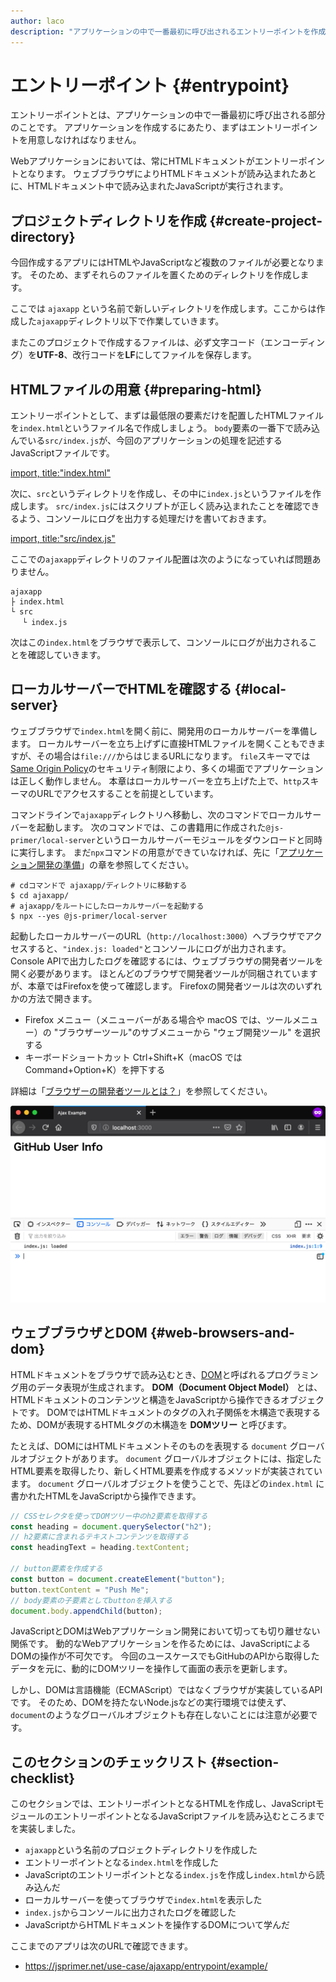 ```yaml
---
author: laco 
description: "アプリケーションの中で一番最初に呼び出されるエントリーポイントを作成します。"
---
```


# エントリーポイント {#entrypoint}

エントリーポイントとは、アプリケーションの中で一番最初に呼び出される部分のことです。
アプリケーションを作成するにあたり、まずはエントリーポイントを用意しなければなりません。

Webアプリケーションにおいては、常にHTMLドキュメントがエントリーポイントとなります。
ウェブブラウザによりHTMLドキュメントが読み込まれたあとに、HTMLドキュメント中で読み込まれたJavaScriptが実行されます。

## プロジェクトディレクトリを作成 {#create-project-directory}

今回作成するアプリにはHTMLやJavaScriptなど複数のファイルが必要となります。
そのため、まずそれらのファイルを置くためのディレクトリを作成します。

ここでは `ajaxapp` という名前で新しいディレクトリを作成します。ここからは作成した`ajaxapp`ディレクトリ以下で作業していきます。

またこのプロジェクトで作成するファイルは、必ず文字コード（エンコーディング）を**UTF-8**、改行コードを**LF**にしてファイルを保存します。


## HTMLファイルの用意 {#preparing-html}

エントリーポイントとして、まずは最低限の要素だけを配置したHTMLファイルを`index.html`というファイル名で作成しましょう。
`body`要素の一番下で読み込んでいる`src/index.js`が、今回のアプリケーションの処理を記述するJavaScriptファイルです。

[import, title:"index.html"](example/index.html)

次に、`src`というディレクトリを作成し、その中に`index.js`というファイルを作成します。
`src/index.js`にはスクリプトが正しく読み込まれたことを確認できるよう、コンソールにログを出力する処理だけを書いておきます。

[import, title:"src/index.js"](example/src/index.js)

ここでの`ajaxapp`ディレクトリのファイル配置は次のようになっていれば問題ありません。

```
ajaxapp
├ index.html
└ src
　 └ index.js
```

次はこの`index.html`をブラウザで表示して、コンソールにログが出力されることを確認していきます。

## ローカルサーバーでHTMLを確認する {#local-server}

ウェブブラウザで`index.html`を開く前に、開発用のローカルサーバーを準備します。 
ローカルサーバーを立ち上げずに直接HTMLファイルを開くこともできますが、その場合は`file:///`からはじまるURLになります。
`file`スキーマでは[Same Origin Policy][]のセキュリティ制限により、多くの場面でアプリケーションは正しく動作しません。
本章はローカルサーバーを立ち上げた上で、`http`スキーマのURLでアクセスすることを前提としています。

コマンドラインで`ajaxapp`ディレクトリへ移動し、次のコマンドでローカルサーバーを起動します。 
次のコマンドでは、この書籍用に作成された`@js-primer/local-server`というローカルサーバーモジュールをダウンロードと同時に実行します。
まだ`npx`コマンドの用意ができていなければ、先に「[アプリケーション開発の準備][]」の章を参照してください。

```shell
# cdコマンドで ajaxapp/ディレクトリに移動する
$ cd ajaxapp/
# ajaxapp/をルートにしたローカルサーバーを起動する
$ npx --yes @js-primer/local-server
```
 
起動したローカルサーバーのURL（`http://localhost:3000`）へブラウザでアクセスすると、`"index.js: loaded"`とコンソールにログが出力されます。
Console APIで出力したログを確認するには、ウェブブラウザの開発者ツールを開く必要があります。
ほとんどのブラウザで開発者ツールが同梱されていますが、本章ではFirefoxを使って確認します。
Firefoxの開発者ツールは次のいずれかの方法で開きます。

- Firefox メニュー（メニューバーがある場合や macOS では、ツールメニュー）の "ブラウザーツール"のサブメニューから "ウェブ開発ツール" を選択する
- キーボードショートカット Ctrl+Shift+K（macOS では Command+Option+K）を押下する

詳細は「[ブラウザーの開発者ツールとは？][]」を参照してください。

![ログが表示されているWebコンソール](img/fig-1.png)

## ウェブブラウザとDOM {#web-browsers-and-dom}

HTMLドキュメントをブラウザで読み込むとき、[DOM][]と呼ばれるプログラミング用のデータ表現が生成されます。
**DOM（Document Object Model）** とは、HTMLドキュメントのコンテンツと構造をJavaScriptから操作できるオブジェクトです。
DOMではHTMLドキュメントのタグの入れ子関係を木構造で表現するため、DOMが表現するHTMLタグの木構造を **DOMツリー** と呼びます。

たとえば、DOMにはHTMLドキュメントそのものを表現する `document` グローバルオブジェクトがあります。
`document` グローバルオブジェクトには、指定したHTML要素を取得したり、新しくHTML要素を作成するメソッドが実装されています。
`document` グローバルオブジェクトを使うことで、先ほどの`index.html` に書かれたHTMLをJavaScriptから操作できます。

<!-- DOMがないため -->
<!-- doctest:disable -->
```js
// CSSセレクタを使ってDOMツリー中のh2要素を取得する
const heading = document.querySelector("h2");
// h2要素に含まれるテキストコンテンツを取得する
const headingText = heading.textContent;

// button要素を作成する
const button = document.createElement("button");
button.textContent = "Push Me";
// body要素の子要素としてbuttonを挿入する
document.body.appendChild(button);
```

JavaScriptとDOMはWebアプリケーション開発において切っても切り離せない関係です。
動的なWebアプリケーションを作るためには、JavaScriptによるDOMの操作が不可欠です。
今回のユースケースでもGitHubのAPIから取得したデータを元に、動的にDOMツリーを操作して画面の表示を更新します。

しかし、DOMは言語機能（ECMAScript）ではなくブラウザが実装しているAPIです。
そのため、DOMを持たないNode.jsなどの実行環境では使えず、`document`のようなグローバルオブジェクトも存在しないことには注意が必要です。

## このセクションのチェックリスト {#section-checklist}

このセクションでは、エントリーポイントとなるHTMLを作成し、JavaScriptモジュールのエントリーポイントとなるJavaScriptファイルを読み込むところまでを実装しました。

- `ajaxapp`という名前のプロジェクトディレクトリを作成した
- エントリーポイントとなる`index.html`を作成した
- JavaScriptのエントリーポイントとなる`index.js`を作成し`index.html`から読み込んだ
- ローカルサーバーを使ってブラウザで`index.html`を表示した
- `index.js`からコンソールに出力されたログを確認した
- JavaScriptからHTMLドキュメントを操作するDOMについて学んだ

ここまでのアプリは次のURLで確認できます。

- <https://jsprimer.net/use-case/ajaxapp/entrypoint/example/>

<!-- sandpackの問題でindex.jsがscriptタグとは異なる読み方がされ、globalに関数が追加されない。そのためappendCodeでglobalThisに関数を追加する -->

<!-- sandpack:{
  "files": {
    "/index.js": {
      "path": "example/src/index.js"
    },
    "/index.html": {
      "path": "example/index.html",
      "active": true
    },
    "/example/src/index.js": {
      "code": "/* このファイルは本編とは無関係のファイルなので無視してください。 本編のindex.jsは一つ上のディレクトリにあります */",
      "hidden": true
    }
  },
  "entry": "/index.js",
  "main": "/index.js",
  "environment": "static",
  "template": "vanilla",
  "options": {
    "showLineNumbers": true,
    "editorHeight": 550,
    "showConsole": true, 
    "showConsoleButton": true
  },
  "honkitSettings": {
    "isOpen": true,
    "hideExitButton": true
  }
} -->

[Same Origin Policy]: https://developer.mozilla.org/ja/docs/Web/Security/Same-origin_policy 
[アプリケーション開発の準備]: ../../setup-local-env/README.md
[ブラウザーの開発者ツールとは？]: https://developer.mozilla.org/ja/docs/Learn/Common_questions/What_are_browser_developer_tools
[DOM]: https://developer.mozilla.org/ja/docs/Web/API/Document_Object_Model/Introduction
